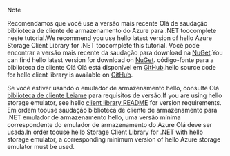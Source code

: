 > [!NOTE]
> <span data-ttu-id="d9b2f-101">Recomendamos que você use a versão mais recente Olá de saudação biblioteca de cliente de armazenamento do Azure para .NET toocomplete neste tutorial.</span><span class="sxs-lookup"><span data-stu-id="d9b2f-101">We recommend you use hello latest version of hello Azure Storage Client Library for .NET toocomplete this tutorial.</span></span> <span data-ttu-id="d9b2f-102">Você pode encontrar a versão mais recente da saudação para download na [NuGet](https://www.nuget.org/packages/WindowsAzure.Storage/).</span><span class="sxs-lookup"><span data-stu-id="d9b2f-102">You can find hello latest version for download on [NuGet](https://www.nuget.org/packages/WindowsAzure.Storage/).</span></span> <span data-ttu-id="d9b2f-103">código-fonte para a biblioteca de cliente Olá Olá está disponível em [GitHub](https://github.com/Azure/azure-storage-net).</span><span class="sxs-lookup"><span data-stu-id="d9b2f-103">hello source code for hello client library is available on [GitHub](https://github.com/Azure/azure-storage-net).</span></span>
> 
> <span data-ttu-id="d9b2f-104">Se você estiver usando o emulador de armazenamento hello, consulte Olá [biblioteca de cliente Leiame](https://github.com/Azure/azure-storage-net/blob/master/README.md) para requisitos de versão.</span><span class="sxs-lookup"><span data-stu-id="d9b2f-104">If you are using hello storage emulator, see hello [client library README](https://github.com/Azure/azure-storage-net/blob/master/README.md) for version requirements.</span></span> <span data-ttu-id="d9b2f-105">Em ordem toouse saudação biblioteca de cliente de armazenamento para .NET emulador de armazenamento hello, uma versão mínima correspondente do emulador de armazenamento do Azure Olá deve ser usada.</span><span class="sxs-lookup"><span data-stu-id="d9b2f-105">In order toouse hello Storage Client Library for .NET with hello storage emulator, a corresponding minimum version of hello Azure storage emulator must be used.</span></span>
> 
> 

